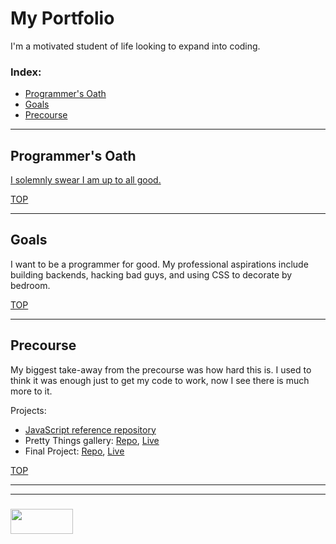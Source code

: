 # My Portfolio

I'm a motivated student of life looking to expand into coding.  

### Index:
* [Programmer's Oath](#programmers-oath)
* [Goals](#goals)
* [Precourse](#precourse)

___

## Programmer's Oath

[I solemnly swear I am up to all good.](https://github.com/elewa-academy/programmers-oath-template)

[TOP](#my-portfolio)

___

## Goals

I want to be a programmer for good.  My professional aspirations include building backends, hacking bad guys, and using CSS to decorate by bedroom.


[TOP](#my-portfolio)
___

## Precourse

My biggest take-away from the precourse was how hard this is.  I used to think it was enough just to get my code to work, now I see there is much more to it.

Projects:
* [JavaScript reference repository](https://github.com/elewa-academy/javascript-template)
* Pretty Things gallery: [Repo](), [Live]()
* Final Project: [Repo](https://github.com/elewa-student/precourse-final-project), [Live](https://elewa-student.github.io/precourse-final-project)



[TOP](#my-portfolio)

___
___
### <a href="http://elewa.education/blog" target="_blank"><img src="https://user-images.githubusercontent.com/18554853/34921062-506450ae-f97d-11e7-875f-6feeb26ad72d.png" width="100" height="40"/></a>
